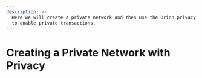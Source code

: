 ```yaml
---
description: >-
  Here we will create a private network and then use the Orion privacy manager
  to enable private transactions.
---
```


# Creating a Private Network with Privacy

